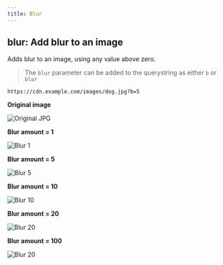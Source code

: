```yaml
---
title: Blur
---
```

## blur: Add blur to an image

Adds blur to an image, using any value above zero.

> The `blur` parameter can be added to the querystring as either `b` or `blur`

`https://cdn.example.com/images/dog.jpg?b=5`

**Original image**

![Original JPG](../../../assets/dog-w600.jpeg)

**Blur amount = 1**

![Blur 1](../../../assets/dog-w600-blur-1.jpeg "Image credit: Yamon Figurs (https://unsplash.com/@yamonf16)")

**Blur amount = 5**

![Blur 5](../../../assets/dog-w600-blur-5.jpeg "Image credit: Yamon Figurs (https://unsplash.com/@yamonf16)")

**Blur amount = 10**

![Blur 10](../../../assets/dog-w600-blur-10.jpeg "Image credit: Yamon Figurs (https://unsplash.com/@yamonf16)")

**Blur amount = 20**

![Blur 20](../../../assets/dog-w600-blur-20.jpeg "Image credit: Yamon Figurs (https://unsplash.com/@yamonf16)")

**Blur amount = 100**

![Blur 20](../../../assets/dog-w600-blur-100.jpeg "Image credit: Yamon Figurs (https://unsplash.com/@yamonf16)")
